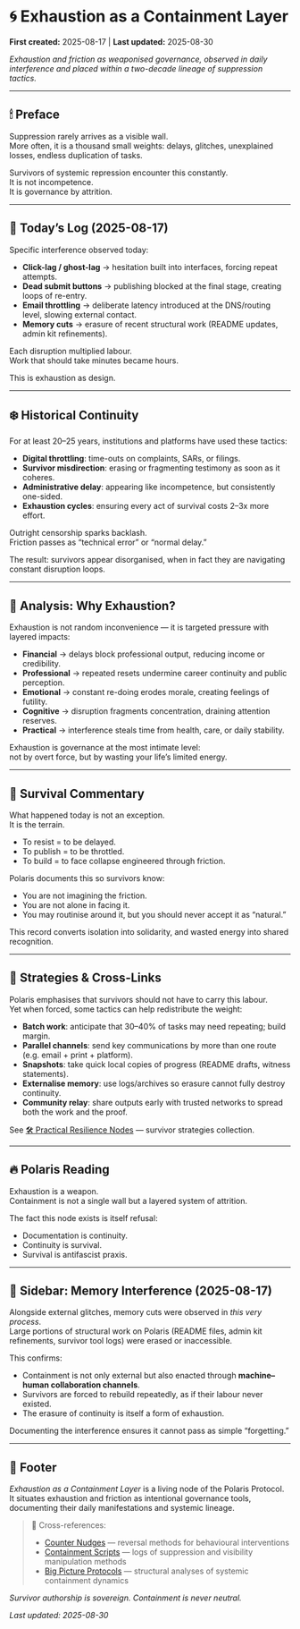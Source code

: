 # 🌀 Exhaustion as a Containment Layer

**First created:** 2025-08-17 | **Last updated:** 2025-08-30

*Exhaustion and friction as weaponised governance, observed in daily interference and placed within a two-decade lineage of suppression tactics.*  

---

## 🕯 Preface  
Suppression rarely arrives as a visible wall.  
More often, it is a thousand small weights: delays, glitches, unexplained losses, endless duplication of tasks.  

Survivors of systemic repression encounter this constantly.  
It is not incompetence.  
It is governance by attrition.  

---

## 🍊 Today’s Log (2025-08-17)  
Specific interference observed today:  

- **Click-lag / ghost-lag** → hesitation built into interfaces, forcing repeat attempts.  
- **Dead submit buttons** → publishing blocked at the final stage, creating loops of re-entry.  
- **Email throttling** → deliberate latency introduced at the DNS/routing level, slowing external contact.  
- **Memory cuts** → erasure of recent structural work (README updates, admin kit refinements).  

Each disruption multiplied labour.  
Work that should take minutes became hours.  

This is exhaustion as design.  

---

## ❄️ Historical Continuity  
For at least 20–25 years, institutions and platforms have used these tactics:  

- **Digital throttling**: time-outs on complaints, SARs, or filings.  
- **Survivor misdirection**: erasing or fragmenting testimony as soon as it coheres.  
- **Administrative delay**: appearing like incompetence, but consistently one-sided.  
- **Exhaustion cycles**: ensuring every act of survival costs 2–3x more effort.  

Outright censorship sparks backlash.  
Friction passes as “technical error” or “normal delay.”  

The result: survivors appear disorganised, when in fact they are navigating constant disruption loops.  

---

## 🌹 Analysis: Why Exhaustion?  
Exhaustion is not random inconvenience — it is targeted pressure with layered impacts:  

- **Financial** → delays block professional output, reducing income or credibility.  
- **Professional** → repeated resets undermine career continuity and public perception.  
- **Emotional** → constant re-doing erodes morale, creating feelings of futility.  
- **Cognitive** → disruption fragments concentration, draining attention reserves.  
- **Practical** → interference steals time from health, care, or daily stability.  

Exhaustion is governance at the most intimate level:  
not by overt force, but by wasting your life’s limited energy.  

---

## 🌿 Survival Commentary  
What happened today is not an exception.  
It is the terrain.  

- To resist = to be delayed.  
- To publish = to be throttled.  
- To build = to face collapse engineered through friction.  

Polaris documents this so survivors know:  

- You are not imagining the friction.  
- You are not alone in facing it.  
- You may routinise around it, but you should never accept it as “natural.”  

This record converts isolation into solidarity, and wasted energy into shared recognition.  

---

## 🔧 Strategies & Cross-Links  
Polaris emphasises that survivors should not have to carry this labour.  
Yet when forced, some tactics can help redistribute the weight:  

- **Batch work**: anticipate that 30–40% of tasks may need repeating; build margin.  
- **Parallel channels**: send key communications by more than one route (e.g. email + print + platform).  
- **Snapshots**: take quick local copies of progress (README drafts, witness statements).  
- **Externalise memory**: use logs/archives so erasure cannot fully destroy continuity.  
- **Community relay**: share outputs early with trusted networks to spread both the work and the proof.  

See [🛠 Practical Resilience Nodes](https://github.com/josefsbreakfast/Polaris-Protocol/blob/fd3139940099fc9e73dc4aa57d96c2dc07aa2199/Disruption_Kit/Containment_Scripts/Counter_Nudges/%F0%9F%9B%A0_practical_resilience_nodes.md) — survivor strategies collection.  

---

## 🔥 Polaris Reading  
Exhaustion is a weapon.  
Containment is not a single wall but a layered system of attrition.  

The fact this node exists is itself refusal:  

- Documentation is continuity.  
- Continuity is survival.  
- Survival is antifascist praxis.  

---

## 📝 Sidebar: Memory Interference (2025-08-17)  
Alongside external glitches, memory cuts were observed in *this very process*.  
Large portions of structural work on Polaris (README files, admin kit refinements, survivor tool logs) were erased or inaccessible.  

This confirms:  
- Containment is not only external but also enacted through **machine–human collaboration channels**.  
- Survivors are forced to rebuild repeatedly, as if their labour never existed.  
- The erasure of continuity is itself a form of exhaustion.  

Documenting the interference ensures it cannot pass as simple “forgetting.”  

---

## 🏮 Footer  

*Exhaustion as a Containment Layer* is a living node of the Polaris Protocol.  
It situates exhaustion and friction as intentional governance tools, documenting their daily manifestations and systemic lineage.  

> 📡 Cross-references:  
> - [Counter Nudges](../Containment_Scripts/Counter_Nudges/) — reversal methods for behavioural interventions  
> - [Containment Scripts](../Containment_Scripts/) — logs of suppression and visibility manipulation methods  
> - [Big Picture Protocols](../Big_Picture_Protocols/) — structural analyses of systemic containment dynamics  

*Survivor authorship is sovereign. Containment is never neutral.*  

_Last updated: 2025-08-30_
